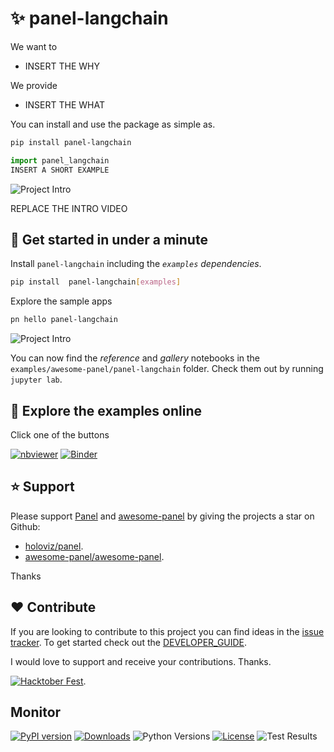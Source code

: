 # ✨ panel-langchain

We want to

- INSERT THE WHY

We provide

- INSERT THE WHAT

You can install and use the package as simple as.

```bash
pip install panel-langchain
```

```python
import panel_langchain
INSERT A SHORT EXAMPLE
```

![Project Intro](assets/videos/project-intro.gif)

REPLACE THE INTRO VIDEO

## 🚀 Get started in under a minute

Install `panel-langchain` including the *`examples` dependencies*.

```bash
pip install  panel-langchain[examples]
```

Explore the sample apps

```bash
pn hello panel-langchain
```

![Project Intro](https://raw.githubusercontent.com/awesome-panel/panel-langchain/main/assets/videos/pn-hello-panel-langchain.gif)

You can now find the *reference* and *gallery* notebooks in the `examples/awesome-panel/panel-langchain` folder. Check them out by running `jupyter lab`.

## 📒 Explore the examples online

Click one of the buttons

[![nbviewer](https://raw.githubusercontent.com/jupyter/design/master/logos/Badges/nbviewer_badge.svg)](https://nbviewer.org/github/awesome-panel/panel-langchain/tree/main/examples/)
[![Binder](https://mybinder.org/badge_logo.svg)](https://mybinder.org/v2/gh/awesome-panel/panel-langchain/HEAD)

## ⭐ Support

Please support [Panel](https://panel.holoviz.org) and
[awesome-panel](https://awesome-panel.org) by giving the projects a star on Github:

- [holoviz/panel](https://github.com/holoviz/panel).
- [awesome-panel/awesome-panel](https://github.com/awesome-panel/awesome-panel).

Thanks

## ❤️ Contribute

If you are looking to contribute to this project you can find ideas in the [issue tracker](https://github.com/awesome-panel/panel-langchain/issues). To get started check out the [DEVELOPER_GUIDE](DEVELOPER_GUIDE.md).

I would love to support and receive your contributions. Thanks.

[![Hacktober Fest](https://github.blog/wp-content/uploads/2022/10/hacktoberfestbanner.jpeg?fit=1200%2C630)](https://github.com/awesome-panel/panel-langchain/issues).

## Monitor

[![PyPI version](https://badge.fury.io/py/panel-langchain.svg)](https://pypi.org/project/panel-langchain/)
[![Downloads](https://pepy.tech/badge/panel-langchain/month)](https://pepy.tech/project/panel-langchain)
![Python Versions](https://img.shields.io/badge/python-3.7%20%7C%203.8%20%7C%203.9%20%7C%203.10-blue)
[![License](https://img.shields.io/badge/License-MIT%202.0-blue.svg)](https://opensource.org/licenses/MIT)
![Test Results](https://github.com/awesome-panel/panel-langchain/actions/workflows/tests.yaml/badge.svg?branch=main)
